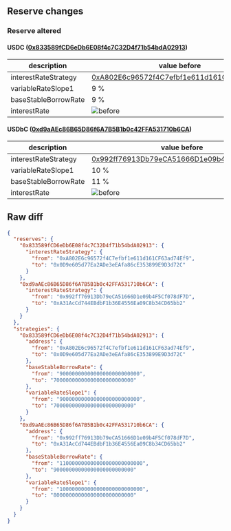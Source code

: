 ## Reserve changes

### Reserve altered

#### USDC ([0x833589fCD6eDb6E08f4c7C32D4f71b54bdA02913](https://basescan.org/address/0x833589fCD6eDb6E08f4c7C32D4f71b54bdA02913))

| description | value before | value after |
| --- | --- | --- |
| interestRateStrategy | [0xA802E6c96572f4C7efbf1e611d161CF63ad74Ef9](https://basescan.org/address/0xA802E6c96572f4C7efbf1e611d161CF63ad74Ef9) | [0x0D9e605d77Ea2ADe3eEAfa86cE353899E9D3d72C](https://basescan.org/address/0x0D9e605d77Ea2ADe3eEAfa86cE353899E9D3d72C) |
| variableRateSlope1 | 9 % | 7 % |
| baseStableBorrowRate | 9 % | 7 % |
| interestRate | ![before](/.assets/f5485a1f322764552b7a360d6d4890b45801d1dc.svg) | ![after](/.assets/9540c697b0ff46c9d37ab1661b3fa4ef8a4be5e4.svg) |

#### USDbC ([0xd9aAEc86B65D86f6A7B5B1b0c42FFA531710b6CA](https://basescan.org/address/0xd9aAEc86B65D86f6A7B5B1b0c42FFA531710b6CA))

| description | value before | value after |
| --- | --- | --- |
| interestRateStrategy | [0x992ff76913Db79eCA51666D1e09b4F5Cf078dF7D](https://basescan.org/address/0x992ff76913Db79eCA51666D1e09b4F5Cf078dF7D) | [0xA31AcCd744EBdbF1b36E4556Ea09C8b34CD65bb2](https://basescan.org/address/0xA31AcCd744EBdbF1b36E4556Ea09C8b34CD65bb2) |
| variableRateSlope1 | 10 % | 8 % |
| baseStableBorrowRate | 11 % | 9 % |
| interestRate | ![before](/.assets/1fcc1b0751c3b07af596103ceace9c8c3c9b63ea.svg) | ![after](/.assets/9e344800d1bbfcb4d0c23b965f510ec2985514f9.svg) |

## Raw diff

```json
{
  "reserves": {
    "0x833589fCD6eDb6E08f4c7C32D4f71b54bdA02913": {
      "interestRateStrategy": {
        "from": "0xA802E6c96572f4C7efbf1e611d161CF63ad74Ef9",
        "to": "0x0D9e605d77Ea2ADe3eEAfa86cE353899E9D3d72C"
      }
    },
    "0xd9aAEc86B65D86f6A7B5B1b0c42FFA531710b6CA": {
      "interestRateStrategy": {
        "from": "0x992ff76913Db79eCA51666D1e09b4F5Cf078dF7D",
        "to": "0xA31AcCd744EBdbF1b36E4556Ea09C8b34CD65bb2"
      }
    }
  },
  "strategies": {
    "0x833589fCD6eDb6E08f4c7C32D4f71b54bdA02913": {
      "address": {
        "from": "0xA802E6c96572f4C7efbf1e611d161CF63ad74Ef9",
        "to": "0x0D9e605d77Ea2ADe3eEAfa86cE353899E9D3d72C"
      },
      "baseStableBorrowRate": {
        "from": "90000000000000000000000000",
        "to": "70000000000000000000000000"
      },
      "variableRateSlope1": {
        "from": "90000000000000000000000000",
        "to": "70000000000000000000000000"
      }
    },
    "0xd9aAEc86B65D86f6A7B5B1b0c42FFA531710b6CA": {
      "address": {
        "from": "0x992ff76913Db79eCA51666D1e09b4F5Cf078dF7D",
        "to": "0xA31AcCd744EBdbF1b36E4556Ea09C8b34CD65bb2"
      },
      "baseStableBorrowRate": {
        "from": "110000000000000000000000000",
        "to": "90000000000000000000000000"
      },
      "variableRateSlope1": {
        "from": "100000000000000000000000000",
        "to": "80000000000000000000000000"
      }
    }
  }
}
```